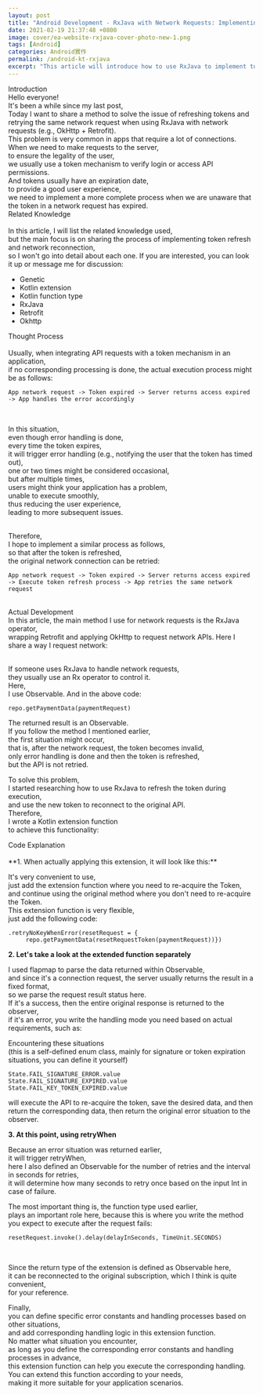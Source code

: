 ```yaml
---
layout: post
title: "Android Development - RxJava with Network Requests: Implementing Token Refresh and Retrying Network Requests"
date: 2021-02-19 21:37:48 +0800
image: cover/ea-website-rxjava-cover-photo-new-1.png
tags: [Android]
categories: Android實作
permalink: /android-kt-rxjava
excerpt: "This article will introduce how to use RxJava to implement token refresh and retry network requests, which will help improve the user experience of the application."
---
```


<div class="c-border-main-title-2">Introduction</div>
Hello everyone!<br>
It's been a while since my last post,<br>
Today I want to share a method to solve the issue of refreshing tokens and retrying the same network request when using RxJava with network requests (e.g., OkHttp + Retrofit).<br>
This problem is very common in apps that require a lot of connections.<br>
When we need to make requests to the server,<br>
to ensure the legality of the user,<br>
we usually use a token mechanism to verify login or access API permissions.<br>
And tokens usually have an expiration date,<br>
to provide a good user experience,<br>
we need to implement a more complete process when we are unaware that the token in a network request has expired.<br>

<div class="c-border-content-title-4">Related Knowledge</div><br>
In this article, I will list the related knowledge used,<br>
but the main focus is on sharing the process of implementing token refresh and network reconnection,<br>
so I won't go into detail about each one. If you are interested, you can look it up or message me for discussion:

* Genetic
* Kotlin extension
* Kotlin function type
* RxJava
* Retrofit
* Okhttp

<div class="c-border-main-title-2">Thought Process</div>

<br>
Usually, when integrating API requests with a token mechanism in an application,<br>
if no corresponding processing is done, the actual execution process might be as follows:

```
App network request -> Token expired -> Server returns access expired -> App handles the error accordingly
```
<br>

In this situation,<br>
even though error handling is done,<br>
every time the token expires,<br>
it will trigger error handling (e.g., notifying the user that the token has timed out),<br>
one or two times might be considered occasional,<br>
but after multiple times,<br>
users might think your application has a problem,<br>
unable to execute smoothly,<br>
thus reducing the user experience,<br>leading to more subsequent issues.<br><br>

Therefore,<br>
I hope to implement a similar process as follows,<br>
so that after the token is refreshed,<br>
the original network connection can be retried:<br>

```
App network request -> Token expired -> Server returns access expired -> Execute token refresh process -> App retries the same network request
```
<br>

<div class="c-border-main-title-2">Actual Development</div>
In this article, the main method I use for network requests is the RxJava operator,<br>
wrapping Retrofit and applying OkHttp to request network APIs. Here I share a way I request network:<br>

<script src="https://gist.github.com/KuanChunChen/5724788a6a2efa973eb31b497ffb65df.js"></script><br>

If someone uses RxJava to handle network requests,<br>
they usually use an Rx operator to control it.<br>
Here,<br>
I use Observable. And in the above code:<br>

```
repo.getPaymentData(paymentRequest)
```

The returned result is an Observable.<br>
If you follow the method I mentioned earlier,<br>
the first situation might occur,<br>
that is, after the network request, the token becomes invalid,<br>
only error handling is done and then the token is refreshed,<br>
but the API is not retried.<br>

To solve this problem,<br>
I started researching how to use RxJava to refresh the token during execution,<br>
and use the new token to reconnect to the original API.<br>
Therefore,<br>
I wrote a Kotlin extension function<br>
to achieve this functionality:<br>

<script src="https://gist.github.com/KuanChunChen/889f4e67cf5edae25cffc006a25032dd.js"></script>

<div class="c-border-content-title-4">Code Explanation</div><br>
**1. When actually applying this extension, it will look like this:**<br>

<script src="https://gist.github.com/KuanChunChen/8ef1124c7d67d02b7e3024fc56735bc8.js"></script>
It's very convenient to use,<br>
just add the extension function where you need to re-acquire the Token,<br>
and continue using the original method where you don't need to re-acquire the Token.<br>
This extension function is very flexible,<br>
just add the following code:<br>

```
.retryNoKeyWhenError(resetRequest = {                       
     repo.getPaymentData(resetRequestToken(paymentRequest))})
```

**2. Let's take a look at the extended function separately**

I used flapmap to parse the data returned within Observable<T>,<br>
and since it's a connection request, the server usually returns the result in a fixed format,<br>
so we parse the request result status here.<br>
If it's a success, then the entire original response is returned to the observer,<br>
if it's an error, you write the handling mode you need based on actual requirements, such as:<br>

Encountering these situations<br>
(this is a self-defined enum class, mainly for signature or token expiration situations, you can define it yourself)<br>

 ```
 State.FAIL_SIGNATURE_ERROR.value
 State.FAIL_SIGNATURE_EXPIRED.value
 State.FAIL_KEY_TOKEN_EXPIRED.value
 ```
 will execute the API to re-acquire the token, save the desired data, and then return the corresponding data, then return the original error situation to the observer.


 **3. At this point, using retryWhen**

 Because an error situation was returned earlier,<br>
 it will trigger retryWhen,<br>
 here I also defined an Observable for the number of retries and the interval in seconds for retries,<br>
 it will determine how many seconds to retry once based on the input Int in case of failure.<br>

The most important thing is, the function type used earlier,<br>
plays an important role here, because this is where you write the method you expect to execute after the request fails:<br>
```
resetRequest.invoke().delay(delayInSeconds, TimeUnit.SECONDS)
```
<br>

Since the return type of the extension is defined as Observable<T> here,<br>
it can be reconnected to the original subscription, which I think is quite convenient,<br>
for your reference.<br>

Finally,<br>
you can define specific error constants and handling processes based on other situations,<br>
and add corresponding handling logic in this extension function.<br>
No matter what situation you encounter,<br>
as long as you define the corresponding error constants and handling processes in advance,<br>
this extension function can help you execute the corresponding handling.<br>
You can extend this function according to your needs,<br>
making it more suitable for your application scenarios.<br>
